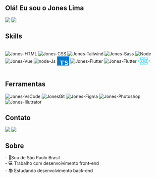 ## Olá! Eu sou o Jones Lima
<div>
  <img height="180em" src="https://github-readme-stats.vercel.app/api?username=jonesrasta&show_icons=true&theme=dark"/>
  <img height="180em" src="https://github-readme-stats.vercel.app/api/top-langs/?username=jonesrasta&layout-compact&langs_count-16&theme=dark"/>
</div>

 ## Skills
  <div style="display: inline_block"><br>
  <img align="center" alt="Jones-HTML" height="50" width="50"src="https://github.com/user-attachments/assets/38b477d9-f319-43f6-a36d-80ec71e08fc8">
  <img align="center" alt="Jones-CSS" height="50" width="50" src="https://github.com/user-attachments/assets/579077d0-c60f-495a-a46f-f59a4049d62f">
  <img align="center" alt="Jones-Tailwind" height="50" width="50" src="https://github.com/user-attachments/assets/fce493bb-6311-4e64-89d6-a25c13dcaf39">
  <img align="center" alt="Jones-Sass" height="50" width="50" src="https://github.com/user-attachments/assets/080e36b3-ae58-41fb-adfd-2bfca5d071cd" >    
  <img align="center" alt="Node" height="50" width="50" src="https://github.com/user-attachments/assets/f03efb08-3c56-4580-b503-9ab92ea9a1e6">      
  <img align="center" alt="Jones-Vue" height="50" width="50" src="https://github.com/user-attachments/assets/503fa5c5-c488-4798-895a-1c935361fec2">    
  <img align="center" alt="node-Js" height="50" width="50" src="https://github.com/user-attachments/assets/876139cc-7530-4d60-960a-b949522ebab8">
  <img align="center" alt="Jones-Ts" height="30" width="40" src="https://raw.githubusercontent.com/devicons/devicon/master/icons/typescript/typescript-plain.svg">  
  <img align="center" alt="Jones-Flutter" height="30" width="40" src="https://cdn.jsdelivr.net/gh/devicons/devicon/icons/flutter/flutter-original.svg" >      <img align="center" alt="Jones-Flutter" height="30" width="30" src= "https://user-images.githubusercontent.com/25181517/186150304-1568ffdf-4c62-4bdc-9cf1-8d8efcea7c5b.png"/>
  <img align="center" alt="Jones-React" height="30" width="40" src="https://raw.githubusercontent.com/devicons/devicon/master/icons/react/react-original.svg">
  </div><br>
  
 ## Ferramentas 
 <div>       
 <img align="center" alt="Jones-VsCode" height="30" width="40" src="https://cdn.jsdelivr.net/gh/devicons/devicon/icons/vscode/vscode-original.svg" />
 <img align="center" alt="JonesGit" height="30" width="40" src="https://cdn.jsdelivr.net/gh/devicons/devicon/icons/git/git-original.svg" />
 <img align="center" alt="Jones-Figma" height="30" width="40" src="https://cdn.jsdelivr.net/gh/devicons/devicon/icons/figma/figma-original.svg" />
 <img align="center" alt="Jones-Photoshop" height="30" width="40" src="https://cdn.jsdelivr.net/gh/devicons/devicon/icons/photoshop/photoshop-plain.svg" />
 <img align="center" alt="Jones-Illutrator" height="30" width="40" src="https://cdn.jsdelivr.net/gh/devicons/devicon/icons/illustrator/illustrator-plain.svg" />
          
          
          
                      
 </div>

## Contato
<div> 
<a href="https://www.linkedin.com/in/joneslima/" target="_blank"><img src="https://img.shields.io/badge/LinkedIn-0077B5?style=for-the-badge&logo=linkedin&logoColor=white" target="_blank"></a> 
<a href="mailto:jonesrasta@gmail.com"><img src="https://img.shields.io/badge/Gmail-D14836?style=for-the-badge&logo=gmail&logoColor=white" target="_blank"></a>  
</div>

## Sobre 
<div>
- 📍Sou de São Paulo Brasil<br>
- 💻 Trabalho com desenvolvimento front-end <br>
- 📚 Estudando desenvolvimento back-end </div><br>


